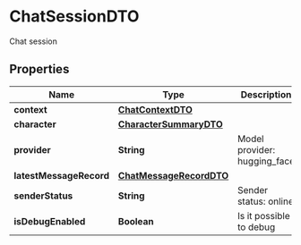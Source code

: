 

# ChatSessionDTO

Chat session

## Properties

| Name | Type | Description | Notes |
|------------ | ------------- | ------------- | -------------|
|**context** | [**ChatContextDTO**](ChatContextDTO.md) |  |  [optional] |
|**character** | [**CharacterSummaryDTO**](CharacterSummaryDTO.md) |  |  [optional] |
|**provider** | **String** | Model provider: hugging_face | open_ai | local_ai | in_process | dash_scope | unknown |  [optional] |
|**latestMessageRecord** | [**ChatMessageRecordDTO**](ChatMessageRecordDTO.md) |  |  [optional] |
|**senderStatus** | **String** | Sender status: online | offline | invisible |  [optional] |
|**isDebugEnabled** | **Boolean** | Is it possible to debug |  [optional] |



